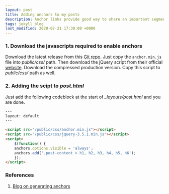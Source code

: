 ```yaml
---
layout: post
title: Adding anchors to my posts
description: Anchor links provide good way to share an important segment in a post as a link.
tags: jekyll blog
last_modified: 2020-07-21 17:30:00 +0000
---
```


### 1. Download the javascripts required to enable anchors
Download the latest release from this [Git repo](https://github.com/bryanbraun/anchorjs/releases). Just copy the `anchor.min.js` file into _public/css/_ path. Then download the jQuery script from their official [website](https://jquery.com/download/). Download the compressed production version. Copy this script to _public/css/_ path as well.

### 2. Adding the scipt to _post.html_
Just add the following codeblock at the start of _\_layouts/post.html_ and you are done.
```html
---
layout: default
---

<script src="/public/css/anchor.min.js"></script>
<script src="/public/css/jquery-3.5.1.min.js"></script>
<script>
	$(function() {
    anchors.options.visible = 'always'; 
    anchors.add('.post-content > h1, h2, h3, h4, h5, h6');
	});
</script>
```



### References
1. [Blog on generating anchors](https://blog.briandrupieski.com/generate-anchors-in-jekyll-blog-post)
